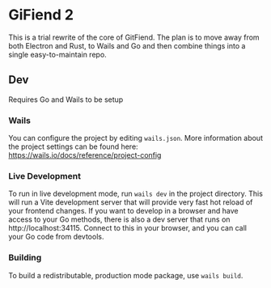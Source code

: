 # GiFiend 2

This is a trial rewrite of the core of GitFiend. The plan is to move away from both Electron and Rust, to Wails and Go and then combine things into a single easy-to-maintain repo.

## Dev

Requires Go and Wails to be setup

### Wails

You can configure the project by editing `wails.json`. More information about the project settings can be found
here: https://wails.io/docs/reference/project-config

### Live Development

To run in live development mode, run `wails dev` in the project directory. This will run a Vite development
server that will provide very fast hot reload of your frontend changes. If you want to develop in a browser
and have access to your Go methods, there is also a dev server that runs on http://localhost:34115. Connect
to this in your browser, and you can call your Go code from devtools.

### Building

To build a redistributable, production mode package, use `wails build`.
